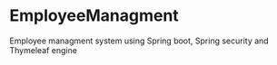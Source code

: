 # EmployeeManagment
Employee managment system using Spring boot, Spring security and Thymeleaf engine
